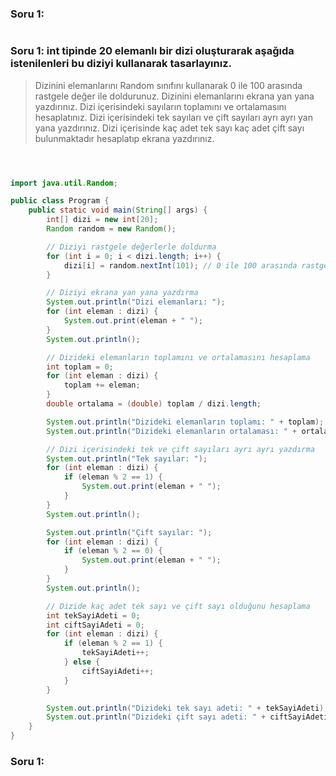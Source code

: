 ###  Soru 1:

```java

```

###  Soru 1:  int tipinde 20 elemanlı bir dizi oluşturarak aşağıda istenilenleri bu diziyi kullanarak tasarlayınız.
>Dizinini elemanlarını Random sınıfını kullanarak 0 ile 100 arasında rastgele değer ile doldurunuz. 
>Dizinini elemanlarını ekrana yan yana yazdırınız. 
>Dizi içerisindeki sayıların toplamını ve ortalamasını hesaplatınız.
>Dizi içerisindeki tek sayıları ve çift sayıları ayrı ayrı yan yana yazdırınız. 
>Dizi içerisinde kaç adet tek sayı kaç adet çift sayı bulunmaktadır hesaplatıp ekrana yazdırınız.



```java



import java.util.Random;

public class Program {
    public static void main(String[] args) {
        int[] dizi = new int[20];
        Random random = new Random();

        // Diziyi rastgele değerlerle doldurma
        for (int i = 0; i < dizi.length; i++) {
            dizi[i] = random.nextInt(101); // 0 ile 100 arasında rastgele değerler
        }

        // Diziyi ekrana yan yana yazdırma
        System.out.println("Dizi elemanları: ");
        for (int eleman : dizi) {
            System.out.print(eleman + " ");
        }
        System.out.println();

        // Dizideki elemanların toplamını ve ortalamasını hesaplama
        int toplam = 0;
        for (int eleman : dizi) {
            toplam += eleman;
        }
        double ortalama = (double) toplam / dizi.length;

        System.out.println("Dizideki elemanların toplamı: " + toplam);
        System.out.println("Dizideki elemanların ortalaması: " + ortalama);

        // Dizi içerisindeki tek ve çift sayıları ayrı ayrı yazdırma
        System.out.println("Tek sayılar: ");
        for (int eleman : dizi) {
            if (eleman % 2 == 1) {
                System.out.print(eleman + " ");
            }
        }
        System.out.println();

        System.out.println("Çift sayılar: ");
        for (int eleman : dizi) {
            if (eleman % 2 == 0) {
                System.out.print(eleman + " ");
            }
        }
        System.out.println();

        // Dizide kaç adet tek sayı ve çift sayı olduğunu hesaplama
        int tekSayiAdeti = 0;
        int ciftSayiAdeti = 0;
        for (int eleman : dizi) {
            if (eleman % 2 == 1) {
                tekSayiAdeti++;
            } else {
                ciftSayiAdeti++;
            }
        }

        System.out.println("Dizideki tek sayı adeti: " + tekSayiAdeti);
        System.out.println("Dizideki çift sayı adeti: " + ciftSayiAdeti);
    }
}
```

###  Soru 1:

```java

```
